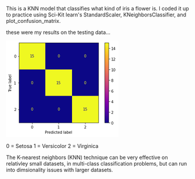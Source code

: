 This is a KNN model that classifies what kind of iris a flower is. I coded it up to practice using Sci-Kit learn's StandardScaler, KNeighborsClassifier, and plot_confusion_matrix.

these were my results on the testing data...

<img src="Images/download.png/">

0 = Setosa
1 = Versicolor
2 = Virginica

The K-nearest neighbors (KNN) technique can be very effective on relativley small datasets, in multi-class classification problems, but can run into dimsionality issues with larger datasets.
